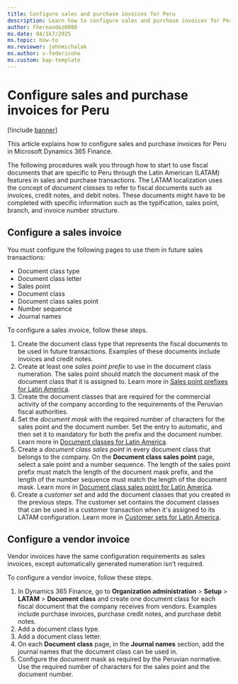 ```yaml
---
title: Configure sales and purchase invoices for Peru
description: Learn how to configure sales and purchase invoices for Peru in Microsoft Dynamics 365 Finance.
author: Fhernandez0088
ms.date: 04/1k7/2025
ms.topic: how-to
ms.reviewer: johnmichalak
ms.author: v-federicohe
ms.custom: bap-template
---
```


# Configure sales and purchase invoices for Peru

[!include [banner](../../includes/banner.md)]

This article explains how to configure sales and purchase invoices for Peru in Microsoft Dynamics 365 Finance.

The following procedures walk you through how to start to use fiscal documents that are specific to Peru through the Latin American (LATAM) features in sales and purchase transactions. The LATAM localization uses the concept of *document classes* to refer to fiscal documents such as invoices, credit notes, and debit notes. These documents might have to be completed with specific information such as the typification, sales point, branch, and invoice number structure.

## Configure a sales invoice

You must configure the following pages to use them in future sales transactions:

- Document class type
- Document class letter
- Sales point 
- Document class
- Document class sales point
- Number sequence
- Journal names

To configure a sales invoice, follow these steps.

1. Create the document class type that represents the fiscal documents to be used in future transactions. Examples of these documents include invoices and credit notes.
1. Create at least one *sales point prefix* to use in the document class numeration. The sales point should match the document mask of the document class that it is assigned to. Learn more in [Sales point prefixes for Latin America](ltm-core-sales-point-prefixes.md).
1. Create the document classes that are required for the commercial activity of the company according to the requirements of the Peruvian fiscal authorities.
1. Set the *document mask* with the required number of characters for the sales point and the document number. Set the entry to automatic, and then set it to mandatory for both the prefix and the document number. Learn more in [Document classes for Latin America](ltm-core-document-class.md).
1. Create a *document class sales point* in every document class that belongs to the company. On the **Document class sales point** page, select a sale point and a number sequence. The length of the sales point prefix must match the length of the document mask prefix, and the length of the number sequence must match the length of the document mask. Learn more in [Document class sales point for Latin America](ltm-core-document-class-sales-point.md).
1. Create a *customer set* and add the document classes that you created in the previous steps. The customer set contains the document classes that can be used in a customer transaction when it's assigned to its LATAM configuration. Learn more in [Customer sets for Latin America](ltm-core-customers-set.md).

## Configure a vendor invoice

Vendor invoices have the same configuration requirements as sales invoices, except automatically generated numeration isn't required.

To configure a vendor invoice, follow these steps.

1. In Dynamics 365 Finance, go to **Organization administration** \> **Setup** \> **LATAM** \> **Document class** and create one document class for each fiscal document that the company receives from vendors. Examples include purchase invoices, purchase credit notes, and purchase debit notes.
1. Add a document class type.
1. Add a document class letter.
1. On each **Document class** page, in the **Journal names** section, add the journal names that the document class can be used in.
1. Configure the document mask as required by the Peruvian normative. Use the required number of characters for the sales point and the document number.

